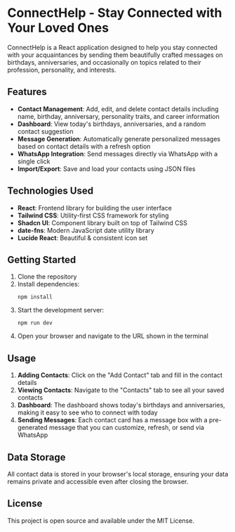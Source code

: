 # ConnectHelp - Stay Connected with Your Loved Ones

ConnectHelp is a React application designed to help you stay connected with your acquaintances by sending them beautifully crafted messages on birthdays, anniversaries, and occasionally on topics related to their profession, personality, and interests.

## Features

- **Contact Management**: Add, edit, and delete contact details including name, birthday, anniversary, personality traits, and career information
- **Dashboard**: View today's birthdays, anniversaries, and a random contact suggestion
- **Message Generation**: Automatically generate personalized messages based on contact details with a refresh option
- **WhatsApp Integration**: Send messages directly via WhatsApp with a single click
- **Import/Export**: Save and load your contacts using JSON files

## Technologies Used

- **React**: Frontend library for building the user interface
- **Tailwind CSS**: Utility-first CSS framework for styling
- **Shadcn UI**: Component library built on top of Tailwind CSS
- **date-fns**: Modern JavaScript date utility library
- **Lucide React**: Beautiful & consistent icon set

## Getting Started

1. Clone the repository
2. Install dependencies:
   ```
   npm install
   ```
3. Start the development server:
   ```
   npm run dev
   ```
4. Open your browser and navigate to the URL shown in the terminal

## Usage

1. **Adding Contacts**: Click on the "Add Contact" tab and fill in the contact details
2. **Viewing Contacts**: Navigate to the "Contacts" tab to see all your saved contacts
3. **Dashboard**: The dashboard shows today's birthdays and anniversaries, making it easy to see who to connect with today
4. **Sending Messages**: Each contact card has a message box with a pre-generated message that you can customize, refresh, or send via WhatsApp

## Data Storage

All contact data is stored in your browser's local storage, ensuring your data remains private and accessible even after closing the browser.

## License

This project is open source and available under the MIT License.
